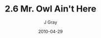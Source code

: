 ---
title: '2.6 Mr. Owl Ain''t Here'
alt: 'Mysteries of the Arcana'
date: '2010-04-29'
author: 'J Gray'
artist: 'Keira'
chapter: '2 All the Way Down'
filler: false
---